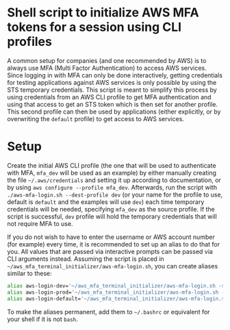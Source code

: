 # Shell script to initialize AWS MFA tokens for a session using CLI profiles

A common setup for companies (and one recommended by AWS) is to always use MFA (Multi Factor Authentication)
to access AWS services. Since logging in with MFA can only be done interactively, getting credentials for
testing applications against AWS services is only possible by using the STS temporary credentials.
This script is meant to simplify this process by using credentials from an AWS CLI profile to get MFA authentication
and using that access to get an STS token which is then set for another profile. This second profile can then be
used by applications (either explicitly, or by overwriting the `default` profile) to get access to AWS services.

# Setup

Create the initial AWS CLI profile (the one that will be used to authenticate with MFA, `mfa_dev` will be used
as an example) by either manually creating the file `~/.aws/credentials` and setting it up according to documentation,
or by using `aws configure --profile mfa_dev`. Afterwards, run the script with `./aws-mfa-login.sh --dest-profile dev`
(or your name for the profile to use, default is `default` and the examples will use `dev`) each time temporary
credentials will be needed, specifying `mfa_dev` as the source profile. If the script is successful, `dev` profile
will hold the temporary credentials that will not require MFA to use.

If you do not wish to have to enter the username or AWS account number (for example) every time, it is recommended
to set up an alias to do that for you. All values that are passed via interactive prompts can be passed via CLI arguments
instead. Assuming the script is placed in `~/aws_mfa_terminal_initializer/aws-mfa-login.sh`, you can create aliases
similar to these:
```bash
alias aws-login-dev='~/aws_mfa_terminal_initializer/aws-mfa-login.sh -s mfa_dev -p dev -u john.doe -a 123456789012'
alias aws-login-prod='~/aws_mfa_terminal_initializer/aws-mfa-login.sh -s mfa_prod -p prod -u john.doe -a 345678901234'
alias aws-login-default='~/aws_mfa_terminal_initializer/aws-mfa-login.sh -s mfa_dev -p default -u john.doe -a 123456789012'
```
To make the aliases permanent, add them to `~/.bashrc` or equivalent for your shell if it is not `bash`.
